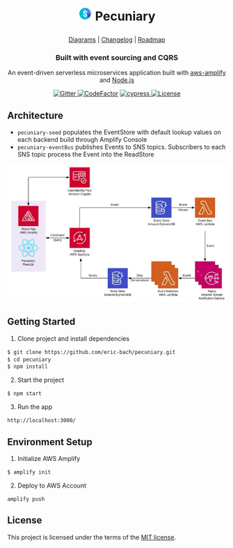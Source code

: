 <h1 align="center">
  <p align="center">
    <img src="diagrams/icon.png" height="32" width="32" alt="icon">
    Pecuniary
  </p>
</h1>

<p align="center">
  <a href="diagrams">Diagrams</a> |
  <a href="#">Changelog</a> |
  <a href="#">Roadmap</a>
</p>

<h3 align="center">
  Built with event sourcing and CQRS
</h3>

<p align="center">
  An event-driven serverless microservices application built with <a href="https://github.com/aws/aws-amplify">aws-amplify</a> and <a href="https://nodejs.org">Node.js</a>
</p>

<p align="center">
  <a href="https://gitter.im/pecuniary/community">
    <img src="https://img.shields.io/gitter/room/pecuniary/community" alt="Gitter"/>
  </a>
  <a href="https://www.codefactor.io/repository/github/eric-bach/pecuniary"><img src="https://www.codefactor.io/repository/github/eric-bach/pecuniary/badge" alt="CodeFactor" /></a>
  <a href="https://cypress.io">
    <img src="https://img.shields.io/badge/cypress.io-tests-green.svg?style=flat-square" alt="cypress"/>
  </a>
  <a href="https://github.com/eric-bach/pecuniary/blob/master/LICENSE">
    <img src="https://img.shields.io/badge/license-MIT-green.svg" alt="License" />
  </a>
</p>

## Architecture

- `pecuniary-seed` populates the EventStore with default lookup values on each backend build through Amplify Console
- `pecuniary-eventBus` publishes Events to SNS topics. Subscribers to each SNS topic process the Event into the ReadStore

![Top Level](diagrams/toplevel.jpg)

## Getting Started

1. Clone project and install dependencies

```bash
$ git clone https://github.com/eric-bach/pecuniary.git
$ cd pecuniary
$ npm install
```

2. Start the project

```bash
$ npm start
```

3. Run the app

```
http://localhost:3000/
```

## Environment Setup

1. Initialize AWS Amplify

```bash
$ amplify init
```

2. Deploy to AWS Account

```
amplify push
```

## License

This project is licensed under the terms of the [MIT license](/LICENSE).
